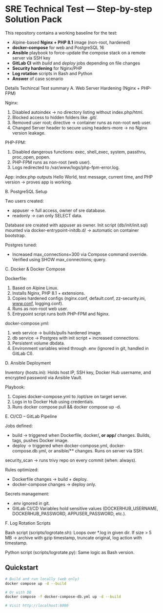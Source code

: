 # SRE Technical Test — Step-by-step Solution Pack

This repository contains a working baseline for the test:

- Alpine-based **Nginx + PHP 8.1** image (non-root, hardened)
- **docker-compose** for web and PostgreSQL 16
- **Ansible** playbook to force-update the compose stack on a remote server via SSH key
- **GitLab CI** with *build* and *deploy* jobs depending on file changes
- **Security hardening** for Nginx/PHP
- **Log rotation** scripts in Bash and Python
- **Answer** of case scenario

Details Techincal Test summary
A. Web Server Hardening (Nginx + PHP-FPM)

Nginx:

1. Disabled autoindex → no directory listing without index.php/html.
2. Blocked access to hidden folders like .git/.
3. Removed user root; directive → container runs as non-root web user.
4. Changed Server header to secure using headers-more → no Nginx version leakage.

PHP-FPM:

1. Disabled dangerous functions: exec, shell_exec, system, passthru, proc_open, popen.
2. PHP-FPM runs as non-root (web user).
3. Logs redirected to /var/www/logs/php-fpm-error.log.

App:
index.php outputs Hello World, test message, current time, and PHP version → proves app is working.

B. PostgreSQL Setup

Two users created:
- appuser → full access, owner of sre database.
- readonly → can only SELECT data.

Database sre created with appuser as owner.
Init script (db/init/init.sql) mounted via docker-entrypoint-initdb.d/ → automatic on container bootstrap.

Postgres tuned:
- Increased max_connections=300 via Compose command override.
Verified using SHOW max_connections; query.

C. Docker & Docker Compose

Dockerfile:
1. Based on Alpine Linux.
2. Installs Nginx, PHP 8.1 + extensions.
3. Copies hardened configs (nginx.conf, default.conf, zz-security.ini, www.conf, logging.conf).
4. Runs as non-root web user.
5. Entrypoint script runs both PHP-FPM and Nginx.

docker-compose.yml:
1. web service → builds/pulls hardened image.
2. db service → Postgres with init script + increased connections.
3. Persistent volume dbdata.
4. Environment variables wired through .env (ignored in git, handled in GitLab CI).

D. Ansible Deployment

Inventory (hosts.ini):
Holds host IP, SSH key, Docker Hub username, and encrypted password via Ansible Vault.

Playbook:
1. Copies docker-compose.yml to /opt/sre on target server.
2. Logs in to Docker Hub using credentials.
3. Runs docker compose pull && docker compose up -d.

E. CI/CD – GitLab Pipeline

Jobs defined:
- build → triggered when Dockerfile, docker/**, or app/** changes. Builds, tags, pushes Docker image.
- deploy → triggered when docker-compose.yml, docker-compose.db.yml, or ansible/** changes. Runs on server via SSH.

security_scan → runs trivy repo on every commit (when: always).

Rules optimized:
- Dockerfile changes → build + deploy.
- docker-compose changes → deploy only.

Secrets management:
- .env ignored in git.
- GitLab CI/CD Variables hold sensitive values (DOCKERHUB_USERNAME, DOCKERHUB_PASSWORD, APPUSER_PASSWORD, etc.).

F. Log Rotation Scripts

Bash script (scripts/logrotate.sh):
Loops over *.log in given dir.
If size > 5 MB → archive with gzip timestamp, truncate original, log action with timestamp.

Python script (scripts/logrotate.py):
Same logic as Bash version.

## Quickstart
```bash
# Build and run locally (web only)
docker compose up -d --build

# Or with DB
docker compose -f docker-compose-db.yml up -d --build

# Visit http://localhost:8080